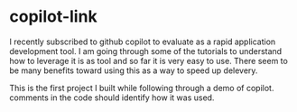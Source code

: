 # copilot-link
I recently subscribed to github copilot to evaluate as a rapid application development tool.
I am going through some of the tutorials to understand how to leverage it is as tool and so far it is very easy to use.
There seem to be many benefits toward using this as a way to speed up delevery.

This is the first project I built while following through a demo of copilot.
comments in the code should identify how it was used.
